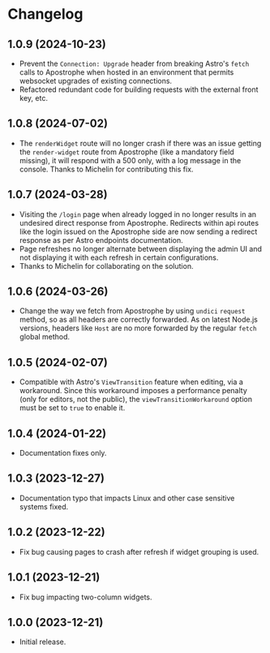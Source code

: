 # Changelog

## 1.0.9 (2024-10-23)

* Prevent the `Connection: Upgrade` header from breaking Astro's `fetch` calls to Apostrophe when hosted in an environment that permits websocket upgrades of existing connections.
* Refactored redundant code for building requests with the external front key, etc.

## 1.0.8 (2024-07-02)

* The `renderWidget` route will no longer crash if there was an issue getting the `render-widget` route from Apostrophe (like a mandatory field missing), it will respond with a 500 only, with a log message in the console. Thanks to Michelin for contributing this fix.

## 1.0.7 (2024-03-28)

* Visiting the `/login` page when already logged in no longer results in
an undesired direct response from Apostrophe. Redirects within api routes like the login issued
on the Apostrophe side are now sending a redirect response as per Astro endpoints documentation.
* Page refreshes no longer alternate between displaying the admin UI and not displaying it
with each refresh in certain configurations.
* Thanks to Michelin for collaborating on the solution.

## 1.0.6 (2024-03-26)

* Change the way we fetch from Apostrophe by using `undici` `request` method, so as all headers are correctly forwarded. As on latest Node.js versions, headers like `Host` are no more forwarded by the regular `fetch` global method.

## 1.0.5 (2024-02-07)

* Compatible with Astro's `ViewTransition` feature when editing, via
a workaround. Since this workaround imposes a performance penalty
(only for editors, not the public), the `viewTransitionWorkaround`
option must be set to `true` to enable it.

## 1.0.4 (2024-01-22)

* Documentation fixes only.

## 1.0.3 (2023-12-27)

* Documentation typo that impacts Linux and other case sensitive systems fixed.

## 1.0.2 (2023-12-22)

* Fix bug causing pages to crash after refresh if widget
grouping is used.

## 1.0.1 (2023-12-21)

* Fix bug impacting two-column widgets.

## 1.0.0 (2023-12-21)

* Initial release.

